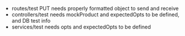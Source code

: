 * routes/test PUT needs properly formatted object to send and receive
* controllers/test needs mockProduct and expectedOpts to be defined, and DB test info
* services/test needs opts and expectedOpts to be defined
